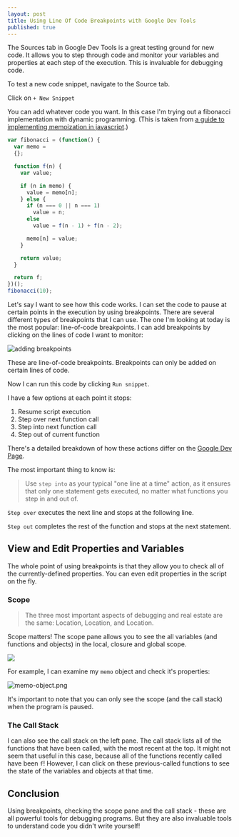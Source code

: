 ```yaml
---
layout: post
title: Using Line Of Code Breakpoints with Google Dev Tools
published: true
---
```


The Sources tab in Google Dev Tools is a great testing ground for new code. It allows you to step through code and monitor your variables and properties at each step of the execution. This is invaluable for debugging code.

To test a new code snippet, navigate to the Source tab.

Click on `+ New Snippet`

You can add whatever code you want. In this case I'm trying out a fibonacci implementation with dynamic programming. (This is taken from [a guide to implementing memoization in javascript](https://www.sitepoint.com/implementing-memoization-in-javascript/).)

```javascript
var fibonacci = (function() {
  var memo = 
  {};

  function f(n) {
    var value;

    if (n in memo) {
      value = memo[n];
    } else {
      if (n === 0 || n === 1)
        value = n;
      else
        value = f(n - 1) + f(n - 2);

      memo[n] = value;
    }

    return value;
  }

  return f;
})();
fibonacci(10);
```
Let's say I want to see how this code works. I can set the code to pause at certain points in the execution by using breakpoints. There are several different types of breakpoints that I can use. The one I'm looking at today is the most popular: line-of-code breakpoints. I can add breakpoints by clicking on the lines of code I want to monitor:

![adding breakpoints]({{site.baseurl}}/images/adding-breakpoints.png)

These are line-of-code breakpoints. Breakpoints can only be added on certain lines of code.

Now I can run this code by clicking `Run snippet`.

I have a few options at each point it stops:

1. Resume script execution
2. Step over next function call
3. Step into next function call
4. Step out of current function

There's a detailed breakdown of how these actions differ on the [Google Dev Page](https://developers.google.com/web/tools/chrome-devtools/javascript/step-code#stepping_in_action).

The most important thing to know is: 

> Use `step into` as your typical "one line at a time" action, as it ensures that only one statement gets executed, no matter what functions you step in and out of.

`Step over` executes the next line and stops at the following line.

`Step out` completes the rest of the function and stops at the next statement.

## View and Edit Properties and Variables

The whole point of using breakpoints is that they allow you to check all of the currently-defined properties. You can even edit properties in the script on the fly.

### Scope

> The three most important aspects of debugging and real estate are the same: Location, Location, and Location.

Scope matters! The scope pane allows you to see the all variables (and functions and objects) in the local, closure and global scope.

![]({{site.baseurl}}/images/scope-pane.png)

For example, I can examine my `memo` object and check it's properties:

![memo-object.png]({{site.baseurl}}/images/memo-object.png)

It's important to note that you can only see the scope (and the call stack) when the program is paused.

### The Call Stack

I can also see the call stack on the left pane. The call stack lists all of the functions that have been called, with the most recent at the top. It might not seem that useful in this case, because all of the functions recently called have been `f`! However, I can click on these previous-called functions to see the state of the variables and objects at that time.

## Conclusion

Using breakpoints, checking the scope pane and the call stack - these are all powerful tools for debugging programs. But they are also invaluable tools to understand code you didn't write yourself!
